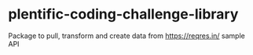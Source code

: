# plentific-coding-challenge-library
Package to pull, transform and create data from https://reqres.in/ sample API

